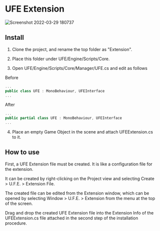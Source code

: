 # UFE Extension
![Screenshot 2022-03-29 180737](https://user-images.githubusercontent.com/61408011/160576464-eb8c0277-1dc4-4e3c-b2f8-376ee6a0fb2c.png)


## Install
1. Clone the project, and rename the top folder as "Extension".

2. Place this folder under UFE/Engine/Scripts/Core.

3. Open UFE/Engine/Scripts/Core/Manager/UFE.cs and edit as follows

Before
```cs
...
public class UFE : MonoBehaviour, UFEInterface
...
```
After
```cs
...
public partial class UFE : MonoBehaviour, UFEInterface
...
```

4. Place an empty Game Object in the scene and attach UFEExtension.cs to it.  

## How to use
First, a UFE Extension file must be created. It is like a configuration file for the extension.

It can be created by right-clicking on the Project view and selecting Create > U.F.E. > Extension File.

The created file can be edited from the Extension window, which can be opened by selecting Window > U.F.E. > Extension from the menu at the top of the screen.

Drag and drop the created UFE Extension file into the Extension Info of the UFEExtension.cs file attached in the second step of the installation procedure.